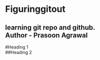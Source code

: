# Figuringgitout
learning git repo and github.
<br>
Author - Prasoon Agrawal
<br>
-------------------------------
#Heading 1
<br>
##Heading 2
